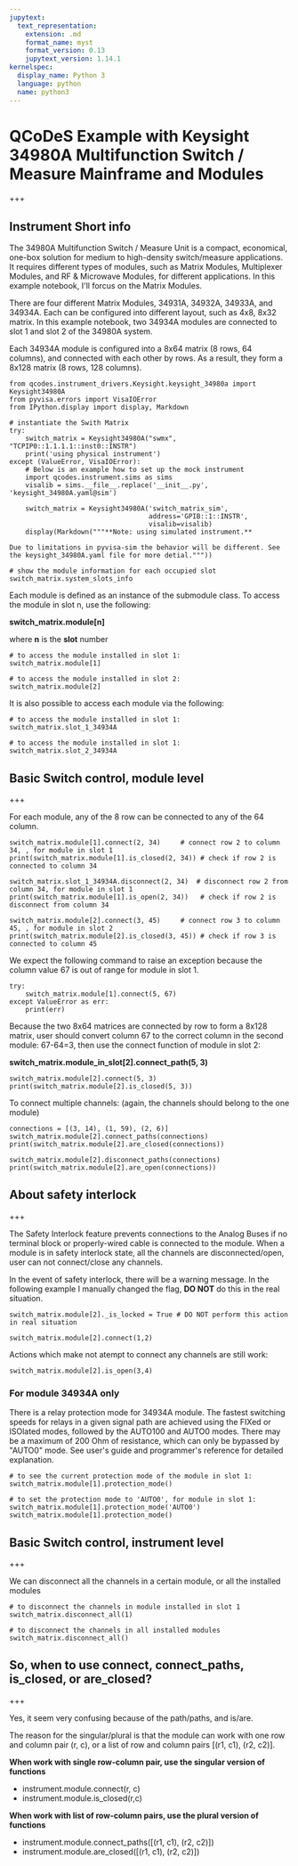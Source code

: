 ```yaml
---
jupytext:
  text_representation:
    extension: .md
    format_name: myst
    format_version: 0.13
    jupytext_version: 1.14.1
kernelspec:
  display_name: Python 3
  language: python
  name: python3
---
```


# QCoDeS Example with Keysight 34980A Multifunction Switch / Measure Mainframe and Modules

+++

## Instrument Short info
The 34980A Multifunction Switch / Measure Unit is a compact, economical, one-box solution for medium to high-density switch/measure applications. It requires different types of modules, such as Matrix Modules, Multiplexer Modules, and RF & Microwave Modules, for different applications. In this example notebook, I'll forcus on the Matrix Modules.

There are four different Matrix Modules, 34931A, 34932A, 34933A, and 34934A. Each can be configured into different layout, such as 4x8, 8x32 matrix. In this example notebook, two 34934A modules are connected to slot 1 and slot 2 of the 34980A system.

Each 34934A module is configured into a 8x64 matrix (8 rows, 64 columns), and connected with each other by rows. As a result, they form a 8x128 matrix (8 rows, 128 columns).

```{code-cell} ipython3
from qcodes.instrument_drivers.Keysight.keysight_34980a import Keysight34980A
from pyvisa.errors import VisaIOError
from IPython.display import display, Markdown
```

```{code-cell} ipython3
# instantiate the Swith Matrix
try:
    switch_matrix = Keysight34980A("swmx", "TCPIP0::1.1.1.1::inst0::INSTR")
    print('using physical instrument')
except (ValueError, VisaIOError):
    # Below is an example how to set up the mock instrument
    import qcodes.instrument.sims as sims
    visalib = sims.__file__.replace('__init__.py', 'keysight_34980A.yaml@sim')
    
    switch_matrix = Keysight34980A('switch_matrix_sim',
                                   address='GPIB::1::INSTR',
                                   visalib=visalib)
    display(Markdown("""**Note: using simulated instrument.**

Due to limitations in pyvisa-sim the behavior will be different. See the keysight_34980A.yaml file for more detial."""))
```

```{code-cell} ipython3
# show the module information for each occupied slot
switch_matrix.system_slots_info
```

Each module is defined as an instance of the submodule class. To access the module in slot n, use the following:

**switch_matrix.module[n]**

where **n** is the **slot** number

```{code-cell} ipython3
# to access the module installed in slot 1:
switch_matrix.module[1]
```

```{code-cell} ipython3
# to access the module installed in slot 2:
switch_matrix.module[2]
```

It is also possible to access each module via the following:

```{code-cell} ipython3
# to access the module installed in slot 1:
switch_matrix.slot_1_34934A
```

```{code-cell} ipython3
# to access the module installed in slot 1:
switch_matrix.slot_2_34934A
```

## Basic Switch control, module level

+++

For each module, any of the 8 row can be connected to any of the 64 column.

```{code-cell} ipython3
switch_matrix.module[1].connect(2, 34)     # connect row 2 to column 34, , for module in slot 1
print(switch_matrix.module[1].is_closed(2, 34)) # check if row 2 is connected to column 34
```

```{code-cell} ipython3
switch_matrix.slot_1_34934A.disconnect(2, 34)  # disconnect row 2 from column 34, for module in slot 1
print(switch_matrix.module[1].is_open(2, 34))   # check if row 2 is disconnect from column 34
```

```{code-cell} ipython3
switch_matrix.module[2].connect(3, 45)     # connect row 3 to column 45, , for module in slot 2
print(switch_matrix.module[2].is_closed(3, 45)) # check if row 3 is connected to column 45
```

We expect the following command to raise an exception because the column value 67 is out of range for module in slot 1.

```{code-cell} ipython3
try: 
    switch_matrix.module[1].connect(5, 67)
except ValueError as err: 
    print(err)
```

Because the two 8x64 matrices are connected by row to form a 8x128 matrix, user should convert column 67 to the correct column in the second module: 67-64=3, then use the connect function of module in slot 2:

**switch_matrix.module_in_slot[2].connect_path(5, 3)**

```{code-cell} ipython3
switch_matrix.module[2].connect(5, 3)
print(switch_matrix.module[2].is_closed(5, 3))
```

To connect multiple channels: (again, the channels should belong to the one module)

```{code-cell} ipython3
connections = [(3, 14), (1, 59), (2, 6)]
switch_matrix.module[2].connect_paths(connections)
print(switch_matrix.module[2].are_closed(connections))
```

```{code-cell} ipython3
switch_matrix.module[2].disconnect_paths(connections)
print(switch_matrix.module[2].are_open(connections))
```

## About safety interlock

+++

The Safety Interlock feature prevents connections to the Analog Buses if no terminal block or properly-wired cable is connected to the module. When a module is in safety interlock state, all the channels are disconnected/open, user can not connect/close any channels.

In the event of safety interlock, there will be a warning message. In the following example I manually changed the flag, **DO NOT** do this in the real situation.

```{code-cell} ipython3
switch_matrix.module[2]._is_locked = True # DO NOT perform this action in real situation
```

```{code-cell} ipython3
switch_matrix.module[2].connect(1,2)
```

Actions which make not atempt to connect any channels are still work:

```{code-cell} ipython3
switch_matrix.module[2].is_open(3,4)
```

### For module 34934A only
There is a relay protection mode for 34934A module. The fastest switching speeds for relays in a given signal path are achieved using the FIXed or ISOlated modes, followed by the AUTO100 and AUTO0 modes. There may be a maximum of 200 Ohm of resistance, which can only be bypassed by "AUTO0" mode.
See user's guide and programmer's reference for detailed explanation.

```{code-cell} ipython3
# to see the current protection mode of the module in slot 1:
switch_matrix.module[1].protection_mode()
```

```{code-cell} ipython3
# to set the protection mode to 'AUTO0', for module in slot 1:
switch_matrix.module[1].protection_mode('AUTO0')
switch_matrix.module[1].protection_mode()
```

## Basic Switch control, instrument level

+++

We can disconnect all the channels in a certain module, or all the installed modules

```{code-cell} ipython3
# to disconnect the channels in module installed in slot 1
switch_matrix.disconnect_all(1)
```

```{code-cell} ipython3
# to disconnect the channels in all installed modules
switch_matrix.disconnect_all()
```

## So, when to use connect, connect_paths, is_closed, or are_closed?

+++

Yes, it seem very confusing because of the path/paths, and is/are.

The reason for the singular/plural is that the module can work with one row and column pair (r, c), or a list of row and column pairs [(r1, c1), (r2, c2)].

**When work with single row-column pair, use the singular version of functions**
 - instrument.module.connect(r, c)
 - instrument.module.is_closed(r,c)
 
**When work with list of row-column pairs, use the plural version of functions**
 - instrument.module.connect_paths([(r1, c1), (r2, c2)])
 - instrument.module.are_closed([(r1, c1), (r2, c2)])
